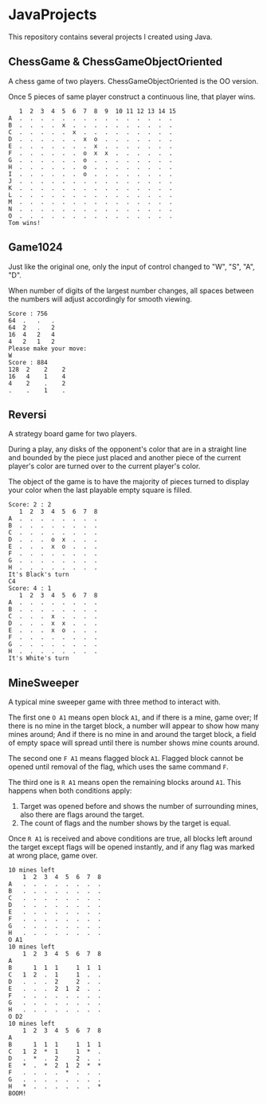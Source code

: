 # JavaProjects

This repository contains several projects I created using Java.

## ChessGame & ChessGameObjectOriented
A chess game of two players. ChessGameObjectOriented is the OO version.

Once 5 pieces of same player construct a continuous line, that player wins.
```
   1  2  3  4  5  6  7  8  9  10 11 12 13 14 15 
A  .  .  .  .  .  .  .  .  .  .  .  .  .  .  .  
B  .  .  .  .  x  .  .  .  .  .  .  .  .  .  .  
C  .  .  .  .  .  x  .  .  .  .  .  .  .  .  .  
D  .  .  .  .  .  .  x  o  .  .  .  .  .  .  .  
E  .  .  .  .  .  .  .  x  .  .  .  .  .  .  .  
F  .  .  .  .  .  .  o  x  x  .  .  .  .  .  .  
G  .  .  .  .  .  .  o  .  .  .  .  .  .  .  .  
H  .  .  .  .  .  .  o  .  .  .  .  .  .  .  .  
I  .  .  .  .  .  .  o  .  .  .  .  .  .  .  .  
J  .  .  .  .  .  .  .  .  .  .  .  .  .  .  .  
K  .  .  .  .  .  .  .  .  .  .  .  .  .  .  .  
L  .  .  .  .  .  .  .  .  .  .  .  .  .  .  .  
M  .  .  .  .  .  .  .  .  .  .  .  .  .  .  .  
N  .  .  .  .  .  .  .  .  .  .  .  .  .  .  .  
O  .  .  .  .  .  .  .  .  .  .  .  .  .  .  .  
Tom wins!
```

## Game1024
Just like the original one, only the input of control changed to "W", "S", "A", "D".

When number of digits of the largest number changes, all spaces between the numbers will adjust accordingly for smooth viewing.
```$xslt
Score : 756
64  .   .   .   
64  2   .   2   
16  4   2   4   
4   2   1   2   
Please make your move:
W
Score : 884
128  2    2    2    
16   4    1    4    
4    2    .    2    
.    .    1    .  
```

## Reversi
A strategy board game for two players.

During a play, any disks of the opponent's color that are in a straight line and bounded by the piece just placed and another piece of the current player's color are turned over to the current player's color.

The object of the game is to have the majority of pieces turned to display your color when the last playable empty square is filled. 

```$xslt
Score: 2 : 2
   1  2  3  4  5  6  7  8  
A  .  .  .  .  .  .  .  .  
B  .  .  .  .  .  .  .  .  
C  .  .  .  .  .  .  .  .  
D  .  .  .  o  x  .  .  .  
E  .  .  .  x  o  .  .  .  
F  .  .  .  .  .  .  .  .  
G  .  .  .  .  .  .  .  .  
H  .  .  .  .  .  .  .  .  
It's Black's turn
C4
Score: 4 : 1
   1  2  3  4  5  6  7  8  
A  .  .  .  .  .  .  .  .  
B  .  .  .  .  .  .  .  .  
C  .  .  .  x  .  .  .  .  
D  .  .  .  x  x  .  .  .  
E  .  .  .  x  o  .  .  .  
F  .  .  .  .  .  .  .  .  
G  .  .  .  .  .  .  .  .  
H  .  .  .  .  .  .  .  . 
It's White's turn
```

## MineSweeper
A typical mine sweeper game with three method to interact with. 

The first one `O A1` means open block `A1`, and if there is a mine, game over; If there is no mine in the target block, a number will appear to show how many mines around; And if there is no mine in and around the target block, a field of empty space will spread until there is number shows mine counts around.

The second one `F A1` means flagged block `A1`. Flagged block cannot be opened until removal of the flag, which uses the same command `F`.

The third one is `R A1` means open the remaining blocks around `A1`. This happens when both conditions apply:

1. Target was opened before and shows the number of surrounding mines, also there are flags around the target.
2. The count of flags and the number shows by the target is equal.

Once `R A1` is received and above conditions are true, all blocks left around the target except flags will be opened instantly, and if any flag was marked at wrong place, game over. 

```$xslt
10 mines left
    1  2  3  4  5  6  7  8  
A   .  .  .  .  .  .  .  .  
B   .  .  .  .  .  .  .  .  
C   .  .  .  .  .  .  .  .  
D   .  .  .  .  .  .  .  .  
E   .  .  .  .  .  .  .  .  
F   .  .  .  .  .  .  .  .  
G   .  .  .  .  .  .  .  .  
H   .  .  .  .  .  .  .  .  
O A1
10 mines left
    1  2  3  4  5  6  7  8  
A                           
B      1  1  1     1  1  1  
C   1  2  .  1     1  .  .  
D   .  .  .  2     2  .  .  
E   .  .  .  2  1  2  .  .  
F   .  .  .  .  .  .  .  .  
G   .  .  .  .  .  .  .  .  
H   .  .  .  .  .  .  .  .  
O D2
10 mines left
    1  2  3  4  5  6  7  8  
A                           
B      1  1  1     1  1  1  
C   1  2  *  1     1  *  .  
D   .  *  .  2     2  .  .  
E   *  .  *  2  1  2  *  *  
F   .  .  .  .  *  .  .  .  
G   .  .  .  .  .  .  .  .  
H   *  .  .  .  .  .  .  *  
BOOM!
```
